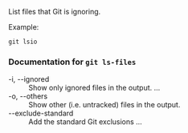 List files that Git is ignoring.

Example:

```shell
git lsio
```

### Documentation for `git ls-files`

<dl>

<dt>-i, --ignored</dt>

<dd>
Show only ignored files in the output. …
</dd>

<dt>-o, --others</dt>

<dd>
Show other (i.e. untracked) files in the output.
</dd>

<dt>--exclude-standard</dt>

<dd>
Add the standard Git exclusions …
</dd>

</dl>
